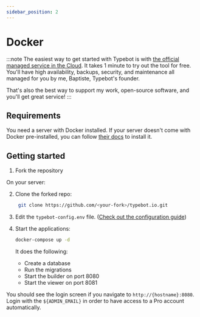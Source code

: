 ```yaml
---
sidebar_position: 2
---
```


# Docker

:::note
The easiest way to get started with Typebot is with [the official managed service in the Cloud](https://app.typebot.io). It takes 1 minute to try out the tool for free. You'll have high availability, backups, security, and maintenance all managed for you by me, Baptiste, Typebot's founder.

That's also the best way to support my work, open-source software, and you'll get great service!
:::

## Requirements

You need a server with Docker installed. If your server doesn't come with Docker pre-installed, you can follow [their docs](https://docs.docker.com/get-docker/) to install it.

## Getting started

1. Fork the repository

On your server:

2. Clone the forked repo:

   ```sh
    git clone https://github.com/<your-fork>/typebot.io.git
   ```

3. Edit the `typebot-config.env` file. ([Check out the configuration guide](/self-hosting/configuration))

4. Start the applications:

   ```sh
   docker-compose up -d
   ```

   It does the following:

   - Create a database
   - Run the migrations
   - Start the builder on port 8080
   - Start the viewer on port 8081

You should see the login screen if you navigate to `http://{hostname}:8080`. Login with the `${ADMIN_EMAIL}` in order to have access to a Pro account automatically.
